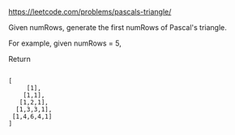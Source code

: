 https://leetcode.com/problems/pascals-triangle/

Given numRows, generate the first numRows of Pascal's triangle.

For example, given numRows = 5,

Return

```

[
     [1],
    [1,1],
   [1,2,1],
  [1,3,3,1],
 [1,4,6,4,1]
]
```